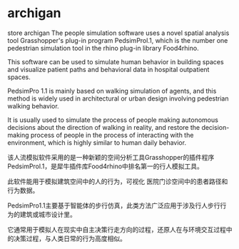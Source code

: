 # archigan
store archigan
The people simulation software uses a novel spatial analysis tool Grasshopper's plug-in program PedsimProl.1, which is the number one pedestrian simulation tool in the rhino plug-in library Food4rhino.

This software can be used to simulate human behavior in building spaces and visualize patient paths and behavioral data in hospital outpatient spaces.

PedsimPro 1.1 is mainly based on walking simulation of agents, and this method is widely used in architectural or urban design involving pedestrian walking behavior.

It is usually used to simulate the process of people making autonomous decisions about the direction of walking in reality, and restore the decision-making process of people in the process of interacting with the environment, which is highly similar to human daily behavior.

该人流模拟软件采用的是一种新颖的空间分析工具Grasshopper的插件程序PedsimProl.1，是犀牛插件库Food4rhino中排名第一的行人模拟工具。

此软件能用于模拟建筑空间中的人的行为，可视化 医院门诊空间中的患者路径和行为数据。

PedsimPro1.1主要基于智能体的步行仿真，此类方法广泛应用于涉及行人步行行为的建筑或城市设计里。

它通常用于模拟人在现实中自主决策行走方向的过程，还原人在与环境交互过程中的决策过程，与人类日常的行为高度相似。
